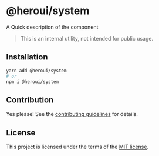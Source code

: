 # @heroui/system

A Quick description of the component

> This is an internal utility, not intended for public usage.

## Installation

```sh
yarn add @heroui/system
# or
npm i @heroui/system
```

## Contribution

Yes please! See the
[contributing guidelines](https://github.com/frontio-ai/heroui/blob/master/CONTRIBUTING.md)
for details.

## License

This project is licensed under the terms of the
[MIT license](https://github.com/frontio-ai/heroui/blob/master/LICENSE).
